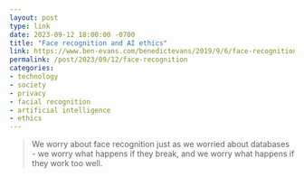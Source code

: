 ```yaml
---
layout: post
type: link
date: 2023-09-12 18:00:00 -0700
title: "Face recognition and AI ethics"
link: https://www.ben-evans.com/benedictevans/2019/9/6/face-recognition
permalink: /post/2023/09/12/face-recognition
categories: 
- technology
- society
- privacy
- facial recognition
- artificial intelligence
- ethics
---
```

<blockquote>We worry about face recognition just as we worried about databases - we worry what happens if they break, and we worry what happens if they work too well.</blockquote>
